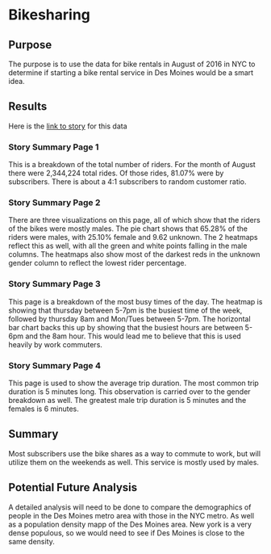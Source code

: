 # Bikesharing

## Purpose
The purpose is to use the data for bike rentals in August of 2016 in NYC to determine if starting a bike rental service in Des Moines would be a smart idea. 

## Results
Here is the [link to story](https://public.tableau.com/app/profile/lucas.bratland/viz/ChallengeWork/Story1 "link to the story") for this data

### Story Summary Page 1
This is a breakdown of the total number of riders. For the month of August there were 2,344,224 total rides. Of those rides, 81.07% were by subscribers. There is about a 4:1 subscribers to random customer ratio.  

### Story Summary Page 2
There are three visualizations on this page, all of which show that the riders of the bikes were mostly males. The pie chart shows that 65.28% of the riders were males, with 25.10% female and 9.62 unknown. The 2 heatmaps reflect this as well, with all the green and white points falling in the male columns. The heatmaps also show most of the darkest reds in the unknown gender column to reflect the lowest rider percentage. 

### Story Summary Page 3
This page is a breakdown of the most busy times of the day. The heatmap is showing that thursday between 5-7pm is the busiest time of the week, followed by thursday 8am and Mon/Tues between 5-7pm. The horizontal bar chart backs this up by showing that the busiest hours are between 5-6pm and the 8am hour. This would lead me to believe that this is used heavily by work commuters. 

### Story Summary Page 4
This page is used to show the average trip duration. The most common trip duration is 5 minutes long. This observation is carried over to the gender breakdown as well. The greatest male trip duration is 5 minutes and the females is 6 minutes. 

## Summary
Most subscribers use the bike shares as a way to commute to work, but will utilize them on the weekends as well. This service is mostly used by males.


## Potential Future Analysis
A detailed analysis will need to be done to compare the demographics of people in the Des Moines metro area with those in the NYC metro. As well as a population density mapp of the Des Moines area. New york is a very dense populous, so we would need to see if Des Moines is close to the same density. 